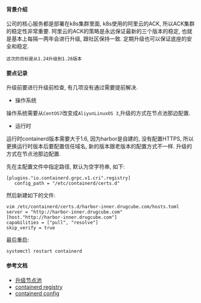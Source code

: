 #### 背景介绍

公司的核心服务都是部署在k8s集群里面, k8s使用的阿里云的ACK, 所以ACK集群的稳定性非常重要. 阿里云的ACK的策略是永远保证最新的三个版本的稳定, 也就是基本上每隔一两年会进行升级, 跟社区保持一致. 定期升级也可以保证底座的安全和稳定.

`这次的目标是从1.24升级到1.26版本`

#### 要点记录

升级前要进行升级前检查, 有几项没有通过需要提前解决.

* 操作系统

操作系统需要从`CentOS7`改变成`AliyunLinuxOS 3`,升级的方式在节点池那边配置.

* 运行时

运行时containerd版本需要大于1.6, 因为harbor是自建的, 没有配置HTTPS, 所以更换运行时版本后要配置信任域名, 新的版本跟老版本的配置方式不一样.
升级的方式在节点池那边配置.

先在主配置文件中指定路径, 默认为空字符串, 如下:

```
[plugins."io.containerd.grpc.v1.cri".registry]
   config_path = "/etc/containerd/certs.d"
```

然后新建如下的文件:

```
vim /etc/containerd/certs.d/harbor-inner.drugcube.com/hosts.toml
server = "http://harbor-inner.drugcube.com"
[host."http://harbor-inner.drugcube.com"]
capabilities = ["pull", "resolve"]
skip_verify = true
```

最后重启:

```
systemctl restart containerd
```


#### 参考文档

* [升级节点池](https://help.aliyun.com/zh/ack/ack-managed-and-ack-dedicated/user-guide/node-pool-updates)
* [containerd registry](https://github.com/containerd/containerd/blob/main/docs/cri/registry.md)
* [containerd config](https://github.com/containerd/containerd/blob/main/docs/cri/config.md#registry-configuration)